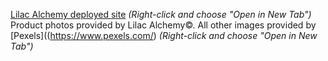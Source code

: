 [Lilac Alchemy deployed site](https://lilacalchemy.com/) _(Right-click and choose "Open in New Tab")_
Product photos provided by Lilac Alchemy©. All other images provided by [Pexels]((https://www.pexels.com/) _(Right-click and choose "Open in New Tab")_
